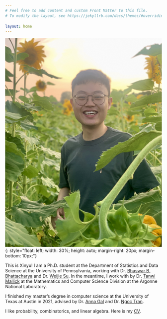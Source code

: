 ```yaml
---
# Feel free to add content and custom Front Matter to this file.
# To modify the layout, see https://jekyllrb.com/docs/themes/#overriding-theme-defaults

layout: home
---
```



![image](/images/xinyu.jpg){: style="float: left; width: 30%; height: auto; margin-right: 20px; margin-bottom: 10px;"}

This is Xinyu! I am a Ph.D. student at the Department of Statistics and Data Science at the University of Pennsylvania, working with Dr. [Bhaswar B. Bhattacharya](http://www-stat.wharton.upenn.edu/~bhaswar/) and Dr. [Weijie Su](https://www.weijie-su.com). In the meantime, I work with by Dr. [Tanwi Mallick](https://tanwimallick.github.io) at the Mathematics and Computer Science Division at the Argonne National Laboratory.

I finished my master’s degree in computer science at the University of Texas at Austin in 2021, advised by Dr. [Anna Gal](https://www.cs.utexas.edu/~panni/) and Dr. [Ngoc Tran](https://web.ma.utexas.edu/users/ntran/). 

I like probability, combinatorics, and linear algebra. Here is my [CV](/assets/Yangxinyu_Xie_CV.pdf).

